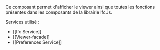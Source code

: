 Ce composant permet d'afficher le viewer ainsi que toutes les fonctions présentes dans les composants de la librairie IfcJs.

Services utilisé :
- [[Ifc Service]]
- [[Viewer-facade]]
- [[Preferences Service]]
